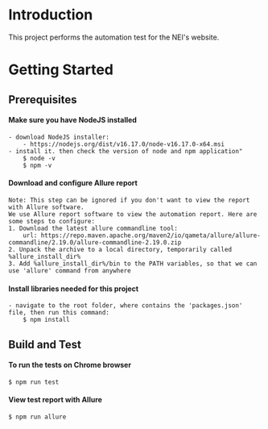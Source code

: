# Introduction 
This project performs the automation test for the NEI's website.

# Getting Started
## Prerequisites

#### Make sure you have NodeJS installed 
    - download NodeJS installer:
        - https://nodejs.org/dist/v16.17.0/node-v16.17.0-x64.msi
    - install it. then check the version of node and npm application"
        $ node -v
        $ npm -v

#### Download and configure Allure report
	Note: This step can be ignored if you don't want to view the report with Allure software. 
	We use Allure report software to view the automation report. Here are some steps to configure:
	1. Download the latest allure commandline tool:
	    url: https://repo.maven.apache.org/maven2/io/qameta/allure/allure-commandline/2.19.0/allure-commandline-2.19.0.zip
	2. Unpack the archive to a local directory, temporarily called %allure_install_dir%
	3. Add %allure_install_dir%/bin to the PATH variables, so that we can use 'allure' command from anywhere

#### Install libraries needed for this project
	- navigate to the root folder, where contains the 'packages.json' file, then run this command:
	    $ npm install

## Build and Test
	
#### To run the tests on Chrome browser

	$ npm run test

#### View test report with Allure
	
	$ npm run allure
